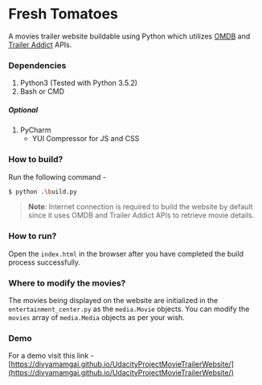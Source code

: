 # Fresh Tomatoes

A movies trailer website buildable using Python which utilizes [OMDB](http://www.omdbapi.com/) and
[Trailer Addict](http://www.traileraddict.com/trailerapi) APIs.

### Dependencies

1. Python3 (Tested with Python 3.5.2)
2. Bash or CMD

##### Optional

1. PyCharm
    * YUI Compressor for JS and CSS

### How to build?

Run the following command -
```sh
$ python .\build.py
```

> **Note**: Internet connection is required to build the website by default since it uses OMDB and
> Trailer Addict APIs to retrieve movie details.

### How to run?

Open the `index.html` in the browser after you have completed the build process successfully.

### Where to modify the movies?

The movies being displayed on the website are initialized in the `entertainment_center.py` as the `media.Movie` objects.
You can modify the `movies` array of `media.Media` objects as per your wish.

### Demo

For a demo visit this link - [https://divyamamgai.github.io/UdacityProjectMovieTrailerWebsite/](https://divyamamgai.github.io/UdacityProjectMovieTrailerWebsite/)
